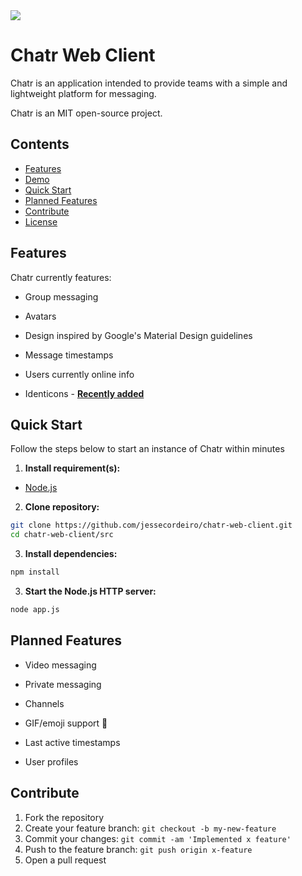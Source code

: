 <img src="http://i.imgur.com/1Tf2DfB.png"/>

# Chatr Web Client

Chatr is an application intended to provide teams with a simple and lightweight platform for messaging.

Chatr is an MIT open-source project.

## Contents

* [Features](#features)
* [Demo](https://github.com/jessecordeiro/chatr-web-client/tree/master/demo)
* [Quick Start](#quick-start)
* [Planned Features](#planned-features)
* [Contribute](#contribute)
* [License](https://github.com/jessecordeiro/chatr-web-client/blob/master/LICENSE)

## <a name="features"></a>Features

Chatr currently features:

- Group messaging

- Avatars

- Design inspired by Google's Material Design guidelines

- Message timestamps

- Users currently online info

- Identicons - [**Recently added**](https://github.com/jessecordeiro/chatr-web-client/commit/1a803f520aa2d8395c0939e7665500ea0702e488)

## <a name="quick-start"></a>Quick Start

Follow the steps below to start an instance of Chatr within minutes

1. **Install requirement(s):**
  + [Node.js](https://nodejs.org/)

2. **Clone repository:**

  ```bash
  git clone https://github.com/jessecordeiro/chatr-web-client.git
  cd chatr-web-client/src
  ```

3. **Install dependencies:**

  ```bash
  npm install
  ```

3. **Start the Node.js HTTP server:**

  ```bash
  node app.js
  ```

## <a name="planned-features"></a>Planned Features
- Video messaging

- Private messaging

- Channels

- GIF/emoji support :rocket:

- Last active timestamps

- User profiles

## <a name="contribute"></a>Contribute
1. Fork the repository
2. Create your feature branch: `git checkout -b my-new-feature`
3. Commit your changes: `git commit -am 'Implemented x feature'`
4. Push to the feature branch: `git push origin x-feature`
5. Open a pull request
